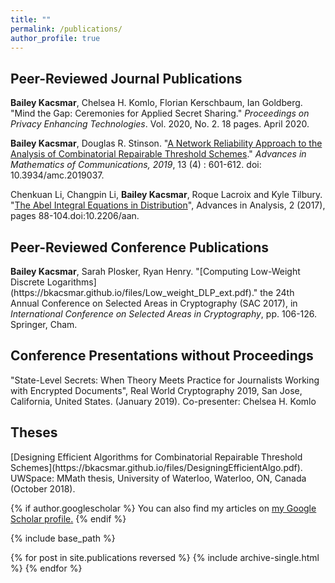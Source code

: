 ```yaml
---
title: ""
permalink: /publications/
author_profile: true
---
```


<h2>Peer-Reviewed Journal Publications</h2>
<b>Bailey Kacsmar</b>, Chelsea H. Komlo, Florian Kerschbaum, Ian Goldberg. &quot;Mind the Gap: Ceremonies for Applied Secret Sharing.&quot; <i> Proceedings on Privacy Enhancing Technologies</i>. Vol. 2020, No. 2. 18 pages. April 2020.
<br>

<b>Bailey Kacsmar</b>, Douglas R. Stinson. &quot;[A Network Reliability Approach to the Analysis of Combinatorial Repairable Threshold Schemes](https://bkacsmar.github.io/files/networkReliability.pdf).&quot; <i>Advances in Mathematics of Communications, 2019</i>, 13 (4) : 601-612. doi: 10.3934/amc.2019037.
<br>

Chenkuan Li, Changpin Li, <b>Bailey Kacsmar</b>, Roque Lacroix and Kyle Tilbury. &quot;[The Abel Integral Equations in Distribution](https://bkacsmar.github.io/files/abelIntegral.pdf)&quot;, Advances in Analysis, 2 (2017), pages 88-104.doi:10.2206/aan.


<h2>Peer-Reviewed Conference Publications</h2>
<b>Bailey Kacsmar</b>, Sarah Plosker, Ryan Henry. &quot;[Computing Low-Weight Discrete Logarithms](https://bkacsmar.github.io/files/Low_weight_DLP_ext.pdf).&quot; the 24th Annual Conference on Selected Areas in Cryptography (SAC 2017), in <i>International Conference on Selected Areas in Cryptography</i>, pp. 106-126. Springer, Cham.


<h2>Conference Presentations without Proceedings</h2>
"State-Level Secrets: When Theory Meets Practice for Journalists Working with Encrypted Documents", Real World Cryptography 2019, San Jose, California, United States. (January 2019). Co-presenter: Chelsea H. Komlo



<h2>Theses</h2>
[Designing Efficient Algorithms for Combinatorial Repairable Threshold Schemes](https://bkacsmar.github.io/files/DesigningEfficientAlgo.pdf). UWSpace: MMath
thesis, University of Waterloo, Waterloo, ON, Canada (October 2018).



{% if author.googlescholar %}
  You can also find my articles on <u><a href="{{author.googlescholar}}">my Google Scholar profile</a>.</u>
{% endif %}

{% include base_path %}

{% for post in site.publications reversed %}
  {% include archive-single.html %}
{% endfor %}
